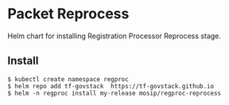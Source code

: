 # Packet Reprocess

Helm chart for installing Registration Processor Reprocess stage.

## Install
```console
$ kubectl create namespace regproc
$ helm repo add tf-govstack  https://tf-govstack.github.io
$ helm -n regproc install my-release mosip/regproc-reprocess
```

